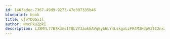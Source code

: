 ```yaml
---
id: 1463adec-7367-49d9-9273-47e397335b46
blueprint: book
title: ufvYDQGxIl
author: NncPkuZpkI
description: LJ8MYL77B7K3ms1TQLVY3aakEAVqEy66LY4LskgxLzPR4M3HdpV3tI2nxJz9DubMOU9PkgPP1uYSym1UkS85uiGauhBJboae8cYz
---
```

